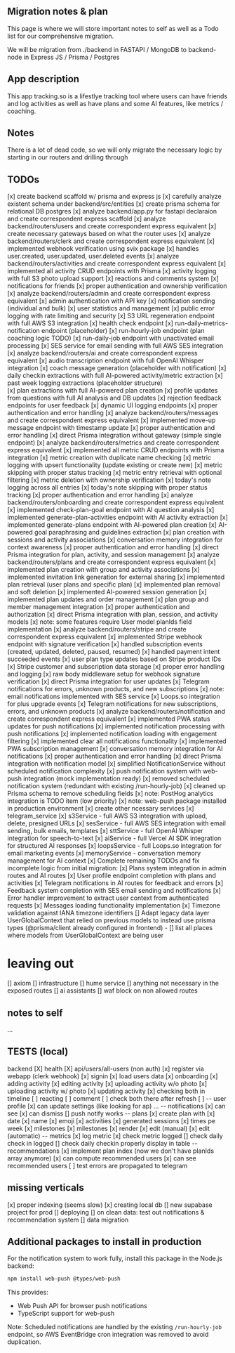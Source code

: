 ## Migration notes & plan

This page is where we will store important notes to self as well as a Todo list for our comprehensive migration.

We will be migration from ./backend in FASTAPI / MongoDB to backend-node in Express JS / Prisma / Postgres


## App description

This app tracking.so is a lifestlye tracking tool where users can have friends and log activities as well as have plans and some AI features, like metrics / coaching.


## Notes
There is a lot of dead code, so we will only migrate the necessary logic by starting in our routers and drilling through

## TODOs

[x] create backend scaffold w/ prisma and express js
[x] carefully analyze existent schema under backend/src/entities
[x] create prisma schema for relational DB postgres
[x] analyze backend/app.py for fastapi declaraion and create correspondent express scaffold
[x] analyze backend/routers/users and create correspondent express equivalent
    [x] create necessary gateways based on what the router uses
[x] analyze backend/routers/clerk and create correspondent express equivalent
    [x] implemented webhook verification using svix package
    [x] handles user.created, user.updated, user.deleted events
[x] analyze backend/routers/activities and create correspondent express equivalent
    [x] implemented all activity CRUD endpoints with Prisma
    [x] activity logging with full S3 photo upload support
    [x] reactions and comments system
    [x] notifications for friends
    [x] proper authentication and ownership verification
[x] analyze backend/routers/admin and create correspondent express equivalent
    [x] admin authentication with API key
    [x] notification sending (individual and bulk)
    [x] user statistics and management
    [x] public error logging with rate limiting and security
    [x] S3 URL regeneration endpoint with full AWS S3 integration
    [x] health check endpoint
    [x] run-daily-metrics-notification endpoint (placeholder)
    [x] run-hourly-job endpoint (plan coaching logic TODO)
    [x] run-daily-job endpoint with unactivated email processing
    [x] SES service for email sending with full AWS SES integration
[x] analyze backend/routers/ai and create correspondent express equivalent
    [x] audio transcription endpoint with full OpenAI Whisper integration
    [x] coach message generation (placeholder with notification)
    [x] daily checkin extractions with full AI-powered activity/metric extraction
    [x] past week logging extractions (placeholder structure)  
    [x] plan extractions with full AI-powered plan creation
    [x] profile updates from questions with full AI analysis and DB updates
    [x] rejection feedback endpoints for user feedback
    [x] dynamic UI logging endpoints
    [x] proper authentication and error handling 
[x] analyze backend/routers/messages and create correspondent express equivalent
    [x] implemented move-up message endpoint with timestamp update
    [x] proper authentication and error handling
    [x] direct Prisma integration without gateway (simple single endpoint)
[x] analyze backend/routers/metrics and create correspondent express equivalent
    [x] implemented all metric CRUD endpoints with Prisma integration
    [x] metric creation with duplicate name checking
    [x] metric logging with upsert functionality (update existing or create new)
    [x] metric skipping with proper status tracking
    [x] metric entry retrieval with optional filtering
    [x] metric deletion with ownership verification
    [x] today's note logging across all entries
    [x] today's note skipping with proper status tracking
    [x] proper authentication and error handling
[x] analyze backend/routers/onboarding and create correspondent express equivalent
    [x] implemented check-plan-goal endpoint with AI question analysis
    [x] implemented generate-plan-activities endpoint with AI activity extraction
    [x] implemented generate-plans endpoint with AI-powered plan creation
    [x] AI-powered goal paraphrasing and guidelines extraction
    [x] plan creation with sessions and activity associations
    [x] conversation memory integration for context awareness
    [x] proper authentication and error handling
    [x] direct Prisma integration for plan, activity, and session management
[x] analyze backend/routers/plans and create correspondent express equivalent
    [x] implemented plan creation with group and activity associations
    [x] implemented invitation link generation for external sharing
    [x] implemented plan retrieval (user plans and specific plan)
    [x] implemented plan removal and soft deletion
    [x] implemented AI-powered session generation
    [x] implemented plan updates and order management
    [x] plan group and member management integration
    [x] proper authentication and authorization
    [x] direct Prisma integration with plan, session, and activity models
    [x] note: some features require User model planIds field implementation
[x] analyze backend/routers/stripe and create correspondent express equivalent
    [x] implemented Stripe webhook endpoint with signature verification
    [x] handled subscription events (created, updated, deleted, paused, resumed)
    [x] handled payment intent succeeded events
    [x] user plan type updates based on Stripe product IDs
    [x] Stripe customer and subscription data storage
    [x] proper error handling and logging
    [x] raw body middleware setup for webhook signature verification
    [x] direct Prisma integration for user updates
    [x] Telegram notifications for errors, unknown products, and new subscriptions
    [x] note: email notifications implemented with SES service
    [x] Loops.so integration for plus upgrade events
    [x] Telegram notifications for new subscriptions, errors, and unknown products
[x] analyze backend/routers/notification and create correspondent express equivalent
    [x] implemented PWA status updates for push notifications
    [x] implemented notification processing with push notifications
    [x] implemented notification loading with engagement filtering
    [x] implemented clear all notifications functionality
    [x] implemented PWA subscription management
    [x] conversation memory integration for AI notifications
    [x] proper authentication and error handling
    [x] direct Prisma integration with notification model
    [x] simplified NotificationService without scheduled notification complexity
    [x] push notification system with web-push integration (mock implementation ready)
    [x] removed scheduled notification system (redundant with existing /run-hourly-job)
    [x] cleaned up Prisma schema to remove scheduling fields
    [x] note: PostHog analytics integration is TODO item (low priority)
    [x] note: web-push package installed in production environment
[x] create other ncessary services
    [x] telegram_service
    [x] s3Service - full AWS S3 integration with upload, delete, presigned URLs
    [x] sesService - full AWS SES integration with email sending, bulk emails, templates
    [x] sttService - full OpenAI Whisper integration for speech-to-text
    [x] aiService - full Vercel AI SDK integration for structured AI responses
    [x] loopsService - full Loops.so integration for email marketing events
    [x] memoryService - conversation memory management for AI context
[x] Complete remaining TODOs and fix incomplete logic from initial migration:
    [x] Plans system integration in admin routes and AI routes
    [x] User profile endpoint completion with plans and activities
    [x] Telegram notifications in AI routes for feedback and errors
    [x] Feedback system completion with SES email sending and notifications
    [x] Error handler improvement to extract user context from authenticated requests
    [x] Messages loading functionality implementation
    [x] Timezone validation against IANA timezone identifiers
[] Adapt legacy data layer UserGlobalContext that relied on previous models to instead use prisma types (@prisma/client already configured in frontend)
    - [] list all places where models from UserGlobalContext are being user

# leaving out
[] axiom
[] infrastructure
[] hume service
[] anything not necessary in the exposed routes
[] ai assistants
[] waf block on non allowed routes

## notes to self
...

## TESTS (local)

backend
[X] health
[X] api/users/all-users (non auth)
[x] register via webapp (clerk webhook)
[x] signin
[x] load users data
[x] onboarding
[x] adding activity
[x] editing activity
[x] uploading activity w/o photo 
[x] uploading activity w/ photo 
[x] updating activity
[x] checking both in timeline
[ ] reacting
[ ] comment
[ ] check both there after refresh
[ ] 
-- user profile
[x] can update settings (like looking for ap)
...
-- notifications
[x] can see
[x] can dismiss
[] push notify works
-- plans
[x] create plan with
    [x] date
    [x] name
    [x] emoji
    [x] activities
    [x] generated sessions
    [x] times pe week
    [x] milestones
[x] milestones
    [x] render
    [x] edit (manual)
    [x] edit (automatic)
-- metrics
[x] log metric
[x] check metric logged
[] check daily check in logged
[] check daily checkin properly display in table
-- recommendations
[x] implement plan index (now we don't have planIds array anymore)
[x] can compute recommended users
[x] can see recommended users
[ ] test errors are propagated to telegram

## missing verticals

[x] proper indexing (seems slow)
[x] creating local db
[] new supabase project for prod
[] deploying
[] on clean data: test out notifications & recommendation system
[] data migration

## Additional packages to install in production

For the notification system to work fully, install this package in the Node.js backend:
```bash
npm install web-push @types/web-push
```

This provides:
- Web Push API for browser push notifications
- TypeScript support for web-push

Note: Scheduled notifications are handled by the existing `/run-hourly-job` endpoint, so AWS EventBridge cron integration was removed to avoid duplication.